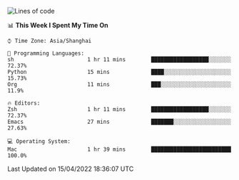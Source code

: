<!--START_SECTION:waka-->
![Lines of code](https://img.shields.io/badge/From%20Hello%20World%20I%27ve%20Written-22%20Thousand%20lines%20of%20code-blue)

📊 **This Week I Spent My Time On** 

```text
⌚︎ Time Zone: Asia/Shanghai

💬 Programming Languages: 
sh                       1 hr 11 mins        ██████████████████░░░░░░░   72.37% 
Python                   15 mins             ████░░░░░░░░░░░░░░░░░░░░░   15.73% 
Org                      11 mins             ███░░░░░░░░░░░░░░░░░░░░░░   11.9%

🔥 Editors: 
Zsh                      1 hr 11 mins        ██████████████████░░░░░░░   72.37% 
Emacs                    27 mins             ███████░░░░░░░░░░░░░░░░░░   27.63%

💻 Operating System: 
Mac                      1 hr 39 mins        █████████████████████████   100.0%

```


 Last Updated on 15/04/2022 18:36:07 UTC
<!--END_SECTION:waka-->

